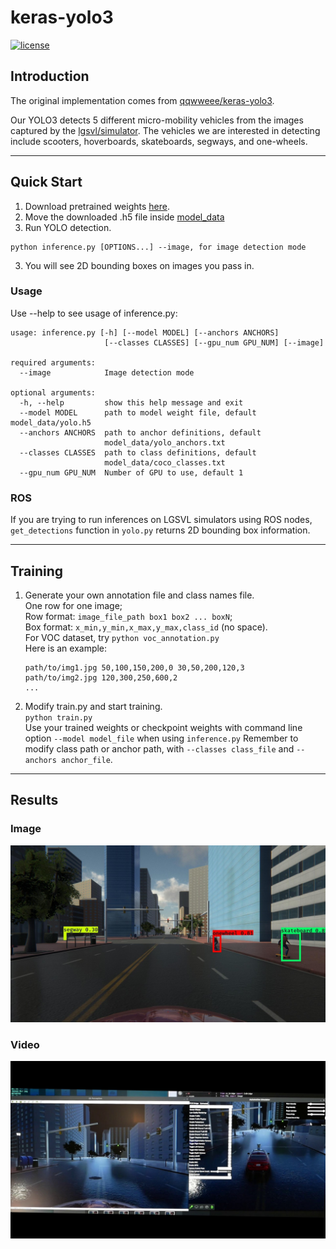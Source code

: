 # keras-yolo3

[![license](https://img.shields.io/github/license/mashape/apistatus.svg)](LICENSE)

## Introduction

The original implementation comes from [qqwweee/keras-yolo3](https://github.com/qqwweee/keras-yolo3).

Our YOLO3 detects 5 different micro-mobility vehicles from the images captured by the [lgsvl/simulator](https://github.com/lgsvl/simulator). The vehicles we are interested in detecting include scooters, hoverboards, skateboards, segways, and one-wheels.

---

## Quick Start

1. Download pretrained weights [here](https://www.dropbox.com/s/a44ly3zd6bzmssw/2d-final-weights-keras-yolo3.h5?dl=0).
2. Move the downloaded .h5 file inside [model_data](model_data)
3. Run YOLO detection.
```
python inference.py [OPTIONS...] --image, for image detection mode
```
3. You will see 2D bounding boxes on images you pass in.

### Usage
Use --help to see usage of inference.py:
```
usage: inference.py [-h] [--model MODEL] [--anchors ANCHORS]
                     [--classes CLASSES] [--gpu_num GPU_NUM] [--image]

required arguments:
  --image            Image detection mode

optional arguments:
  -h, --help         show this help message and exit
  --model MODEL      path to model weight file, default model_data/yolo.h5
  --anchors ANCHORS  path to anchor definitions, default
                     model_data/yolo_anchors.txt
  --classes CLASSES  path to class definitions, default
                     model_data/coco_classes.txt
  --gpu_num GPU_NUM  Number of GPU to use, default 1
```

### ROS
If you are trying to run inferences on LGSVL simulators using ROS nodes, `get_detections` function in `yolo.py` returns 2D bounding box information.

---

## Training

1. Generate your own annotation file and class names file.  
    One row for one image;  
    Row format: `image_file_path box1 box2 ... boxN`;  
    Box format: `x_min,y_min,x_max,y_max,class_id` (no space).  
    For VOC dataset, try `python voc_annotation.py`  
    Here is an example:
    ```
    path/to/img1.jpg 50,100,150,200,0 30,50,200,120,3
    path/to/img2.jpg 120,300,250,600,2
    ...
    ```

2. Modify train.py and start training.  
    `python train.py`  
    Use your trained weights or checkpoint weights with command line option `--model model_file` when using `inference.py`
    Remember to modify class path or anchor path, with `--classes class_file` and `--anchors anchor_file`.

---

## Results

### Image
![](docs/images/result.jpg)

### Video
[![2D Perception of Micro-mobility Vehicles on LGSVL Simulator | CMPE 297 Spring 2019](docs/images/thumbnail.jpg)](https://www.youtube.com/watch?v=DwWY89dVGEw)
